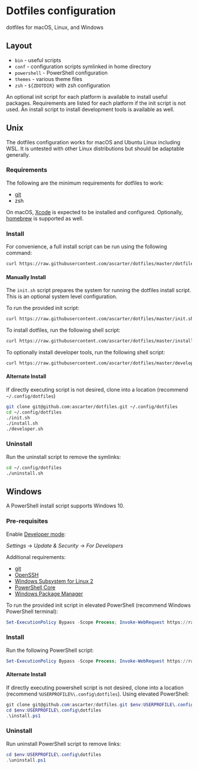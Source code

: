 # Dotfiles configuration

dotfiles for macOS, Linux, and Windows

## Layout

* `bin` - useful scripts
* `conf` - configuration scripts symlinked in home directory
* `powershell` - PowerShell configuration
* `themes` - various theme files
* `zsh` - `${ZDOTDIR}` with zsh configuration

An optional init script for each platform is available to install useful packages. Requirements are listed for each platform if the init script is not used. An install script to install development tools is available as well.

## Unix

The dotfiles configuration works for macOS and Ubuntu Linux including WSL. It is untested with other Linux distributions but should be adaptable generally.

### Requirements

The following are the minimum requirements for dotfiles to work:

* [git](https://git-scm.com/download/linux)
* zsh

On macOS, [Xcode](https://itunes.apple.com/us/app/xcode/id497799835?mt=12) is expected to be installed and configured. Optionally, [homebrew](https://brew.sh) is supported as well.

### Install

For convenience, a full install script can be run using the following command:

```sh
curl https://raw.githubusercontent.com/ascarter/dotfiles/master/dotfiles.sh | sh -
```


#### Manually Install

The `init.sh` script prepares the system for running the dotfiles install script. This is an optional system level configuration.

To run the provided init script:

```sh
curl https://raw.githubusercontent.com/ascarter/dotfiles/master/init.sh | sh -
```

To install dotfiles, run the following shell script:

```sh
curl https://raw.githubusercontent.com/ascarter/dotfiles/master/install.sh | sh -
```

To optionally install developer tools, run the following shell script:

```sh
curl https://raw.githubusercontent.com/ascarter/dotfiles/master/developer.sh | sh -
```

#### Alternate Install

If directly executing script is not desired, clone into a location (recommend `~/.config/dotfiles`)

```sh
git clone git@github.com:ascarter/dotfiles.git ~/.config/dotfiles
cd ~/.config/dotfiles
./init.sh
./install.sh
./developer.sh
```

### Uninstall

Run the uninstall script to remove the symlinks:

```sh
cd ~/.config/dotfiles
./uninstall.sh
```

## Windows

A PowerShell install script supports Windows 10.

### Pre-requisites

Enable [Developer mode](https://www.hanselman.com/blog/Windows10DeveloperMode.aspx):

*Settings* -> *Update & Security* -> *For Developers*

Additional requirements:

* [git](https://git-scm.com/download/win)
* [OpenSSH](https://docs.microsoft.com/en-us/windows-server/administration/openssh/openssh_overview)
* [Windows Subsystem for Linux 2](https://docs.microsoft.com/en-us/windows/wsl/wsl2-install)
* [PowerShell Core](https://docs.microsoft.com/en-us/powershell/scripting/install/installing-powershell-core-on-windows?view=powershell-7)
* [Windows Package Manager](https://github.com/microsoft/winget-cli)

To run the provided init script in elevated PowerShell (recommend Windows PowerShell terminal):

```powershell
Set-ExecutionPolicy Bypass -Scope Process; Invoke-WebRequest https://raw.githubusercontent.com/ascarter/dotfiles/master/init.ps1 -UseBasicParsing | Invoke-Expression
```

### Install

Run the following PowerShell script:

```powershell
Set-ExecutionPolicy Bypass -Scope Process; Invoke-WebRequest https://raw.githubusercontent.com/ascarter/dotfiles/master/install.ps1 -UseBasicParsing | Invoke-Expression
```

#### Alternate Install

If directly executing powershell script is not desired, clone into a location (recommend `%USERPROFILE%\.config\dotfiles`). Using elevated PowerShell:

```powershell
git clone git@github.com:ascarter/dotfiles.git $env:USERPROFILE\.config\dotfiles
cd $env:USERPROFILE\.config\dotfiles
.\install.ps1
```

### Uninstall

Run uninstall PowerShell script to remove links:

```powershell
cd $env:USERPROFILE\.config\dotfiles
.\uninstall.ps1
```
